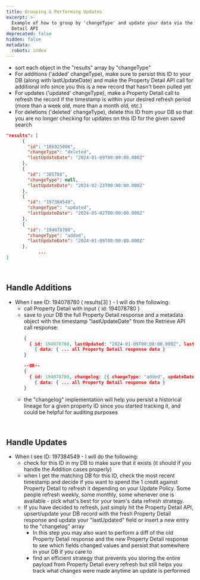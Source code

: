 ```yaml
---
title: Grouping & Performing Updates
excerpt: >-
  Example of how to group by 'changeType' and update your data via the Property
  Detail API
deprecated: false
hidden: false
metadata:
  robots: index
---
```

* sort each object in the "results" array by "changeType"
* For additions ('added' changeType), make sure to persist this ID to your DB (along with lastUpdateDate) and make the Property Detail API call for additional info since you this is a new record that hasn't been pulled yet
* For updates ('updated' changeType), make a Property Detail call to refresh the record if the timestamp is within your desired refresh period (more than a week old, more than a month old, etc.)
* For deletions ('deleted' changeType), delete this ID from your DB so that you are no longer checking for updates on this ID for the given saved search

```json
"results": [
      {
        "id": "186925006",
        "changeType": "deleted",
        "lastUpdateDate": "2024-01-09T00:00:00.000Z"
      },
      {
        "id": "385788",
        "changeType": null,
        "lastUpdateDate": "2024-02-23T00:00:00.000Z"
      },
      {
        "id": "197384549",
        "changeType": "updated",
        "lastUpdateDate": "2024-05-02T00:00:00.000Z"
      },
      {
        "id": "194078780",
        "changeType": "added",
        "lastUpdateDate": "2024-01-09T00:00:00.000Z"
      },
			...
]
```

<br />

## Handle Additions

* When I see ID: 194078780 ( results\[3] ) - I will do the following:
  * call Property Detail with input \{ id: 194078780 }
  * save to your DB the full Property Detail response and a metadata object with the timestamp "lastUpdateDate" from the Retrieve API call response:
    ```json
    {
      { id: 194078780, lastUpdated: "2024-01-09T00:00:00.000Z", lastChangeType: "added" },
    	{ data: { ... all Property Detail response data }    
    }

    --OR--
    {
      { id: 194078780, changelog: [{ changeType: "added", updateDate:"2024-01-09T00:00:00.000Z" }] },
    	{ data: { ... all Property Detail response data }    
    }

    ```
  * the "changelog" implementation will help you persist a historical lineage for a given property ID since you started tracking it, and could be helpful for auditing purposes

<br />

## Handle Updates

* When I see ID: 197384549 - I will do the following:
  * check for this ID in my DB to make sure that it exists (it should if you handle the Addition cases properly)
  * when I get the matching DB for this ID, check the most recent timestamp and decide if you want to spend the 1 credit against Property Detail to refresh it depending on your Update Policy. Some people refresh weekly, some monthly, some whenever one is available - pick what's best for your team's data refresh strategy.
  * If you have decided to refresh, just simply hit the Property Detail API, upsert/update your DB record with the fresh Property Detail response and update your "lastUpdated" field or insert a new entry to the "changelog" array
    * In this step you may also want to perform a diff of the old Property Detail response and the new Property Detail response to see which fields changed values and persist that somewhere in your DB if you care to
    * find an efficient strategy that prevents you storing the entire payload from Property Detail every refresh but still helps you track what changes were made anytime an update is performed